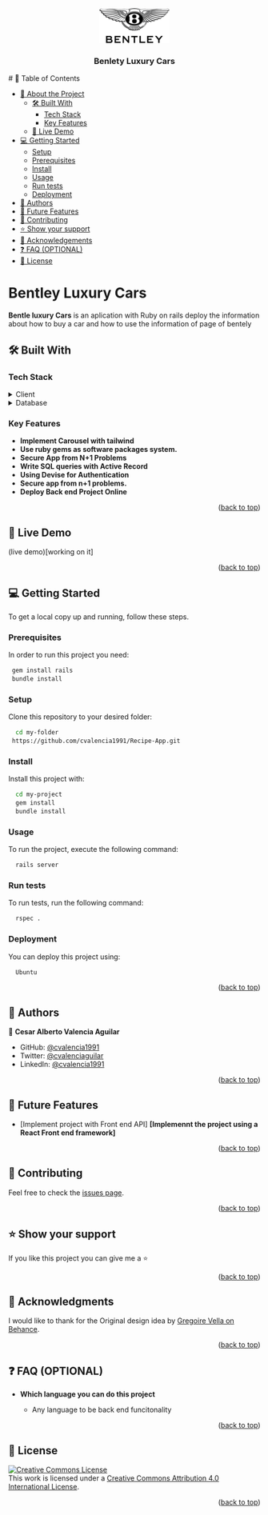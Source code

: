 <a name="readme-top"></a>


<div align="center">

  <img src="Bently_logo.png" alt="logo" width="140"  height="auto" />
  <br/>
  <h3><b>Benlety Luxury Cars</b></h3>
</div>
# 📗 Table of Contents

- [📖 About the Project](#about-project)
  - [🛠 Built With](#built-with)
    - [Tech Stack](#tech-stack)
    - [Key Features](#key-features)
  - [🚀 Live Demo](#live-demo)
- [💻 Getting Started](#getting-started)
  - [Setup](#setup)
  - [Prerequisites](#prerequisites)
  - [Install](#install)
  - [Usage](#usage)
  - [Run tests](#run-tests)
  - [Deployment](#triangular_flag_on_post-deployment)
- [👥 Authors](#authors)
- [🔭 Future Features](#future-features)
- [🤝 Contributing](#contributing)
- [⭐️ Show your support](#support)
- [🙏 Acknowledgements](#acknowledgements)
- [❓ FAQ (OPTIONAL)](#faq)
- [📝 License](#license)


# Bentley Luxury Cars <a name="about-project"></a>

**Bentle luxury Cars** is an aplication with Ruby on rails deploy the information about how to buy a car and
how to use the information of page of bentely

## 🛠 Built With <a name="built-with"></a>

### Tech Stack <a name="tech-stack"></a>


<details>
  <summary>Client</summary>
  <ul>
    <li><a href="https://rubyonrails.org/">Ruby on rails </a></li>
  </ul>
</details>

<details>
<summary>Database</summary>
  <ul>
    <li><a href="https://www.postgresql.org/">PostgreSQL</a></li>
  </ul>
</details>


### Key Features <a name="key-features"></a>

- **Implement Carousel with tailwind**
- **Use ruby gems as software packages system.**
- **Secure App from N+1 Problems**
- **Write SQL queries with Active Record**
- **Using Devise for Authentication**
- **Secure app from n+1 problems.**
- **Deploy Back end Project Online**

<p align="right">(<a href="#readme-top">back to top</a>)</p>


## 🚀 Live Demo <a name="live-demo"></a>


(live demo)[working on it]

<p align="right">(<a href="#readme-top">back to top</a>)</p>



## 💻 Getting Started <a name="getting-started"></a>

To get a local copy up and running, follow these steps.

### Prerequisites

In order to run this project you need:


```sh
 gem install rails
 bundle install
```


### Setup

Clone this repository to your desired folder:

```sh
  cd my-folder
 https://github.com/cvalencia1991/Recipe-App.git
```


### Install

Install this project with:


```sh
  cd my-project
  gem install
  bundle install
```


### Usage

To run the project, execute the following command:


```sh
  rails server
```


### Run tests

To run tests, run the following command:


```sh
  rspec .
```


### Deployment

You can deploy this project using:


```sh
  Ubuntu
```


<p align="right">(<a href="#readme-top">back to top</a>)</p>


## 👥 Authors <a name="authors"></a>

👤 **Cesar Alberto Valencia Aguilar**

- GitHub: [@cvalencia1991](https://github.com/cvalencia1991)
- Twitter: [@cvalenciaguilar](https://twitter.com/cvalenciaguilar)
- LinkedIn: [@cvalencia1991](https://www.linkedin.com/in/cvalenciaguilar/)

<p align="right">(<a href="#readme-top">back to top</a>)</p>


## 🔭 Future Features <a name="future-features"></a>


- [Implement project with Front end API] **[Implemennt the project using a React Front end framework]**

<p align="right">(<a href="#readme-top">back to top</a>)</p>


## 🤝 Contributing <a name="contributing"></a>


Feel free to check the [issues page](https://github.com/cvalencia1991/Recipe-App/issues).

<p align="right">(<a href="#readme-top">back to top</a>)</p>


## ⭐️ Show your support <a name="support"></a>


If you like this project you can give me a ⭐️

<p align="right">(<a href="#readme-top">back to top</a>)</p>


## 🙏 Acknowledgments <a name="acknowledgements"></a>


I would like to thank for the  Original design idea by [Gregoire Vella on Behance](https://www.behance.net/gallery/87986829/What-if-Bentley-website-was-luxurious-Concept).

<p align="right">(<a href="#readme-top">back to top</a>)</p>


## ❓ FAQ (OPTIONAL) <a name="faq"></a>


- **Which language you can do this project**

  - Any language to be back end funcitonality



<p align="right">(<a href="#readme-top">back to top</a>)</p>


## 📝 License <a name="license"></a>

<a rel="license" href="http://creativecommons.org/licenses/by/4.0/"><img alt="Creative Commons License" style="border-width:0" src="https://i.creativecommons.org/l/by/4.0/88x31.png" /></a><br />This work is licensed under a <a rel="license" href="http://creativecommons.org/licenses/by/4.0/">Creative Commons Attribution 4.0 International License</a>.

<p align="right">(<a href="#readme-top">back to top</a>)</p>
